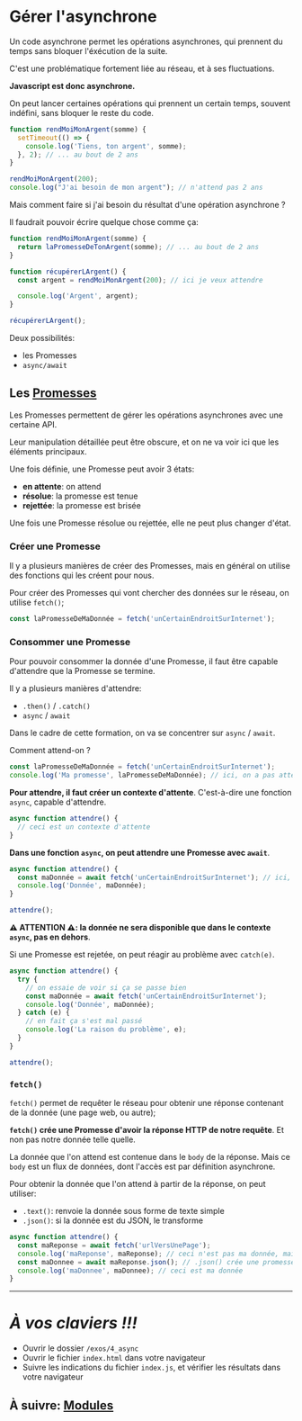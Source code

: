 # Gérer l'asynchrone

Un code asynchrone permet les opérations asynchrones, qui prennent du temps sans bloquer l'éxécution de la suite.

C'est une problématique fortement liée au réseau, et à ses fluctuations.

**Javascript est donc asynchrone.**

On peut lancer certaines opérations qui prennent un certain temps, souvent indéfini, sans bloquer le reste du code.

```js
function rendMoiMonArgent(somme) {
  setTimeout(() => {
    console.log('Tiens, ton argent', somme);
  }, 2); // ... au bout de 2 ans
}

rendMoiMonArgent(200);
console.log("J'ai besoin de mon argent"); // n'attend pas 2 ans
```

Mais comment faire si j'ai besoin du résultat d'une opération asynchrone ?

Il faudrait pouvoir écrire quelque chose comme ça:

```js
function rendMoiMonArgent(somme) {
  return laPromesseDeTonArgent(somme); // ... au bout de 2 ans
}

function récupérerLArgent() {
  const argent = rendMoiMonArgent(200); // ici je veux attendre

  console.log('Argent', argent);
}

récupérerLArgent();
```

Deux possibilités:

- les Promesses
- `async/await`

## Les [Promesses](https://developer.mozilla.org/fr/docs/Web/JavaScript/Reference/Objets_globaux/Promise)

Les Promesses permettent de gérer les opérations asynchrones avec une certaine API.

Leur manipulation détaillée peut être obscure, et on ne va voir ici que les éléments principaux.

Une fois définie, une Promesse peut avoir 3 états:

- **en attente**: on attend
- **résolue**: la promesse est tenue
- **rejettée**: la promesse est brisée

Une fois une Promesse résolue ou rejettée, elle ne peut plus changer d'état.

### Créer une Promesse

Il y a plusieurs manières de créer des Promesses, mais en général on utilise des fonctions qui les créent pour nous.

Pour créer des Promesses qui vont chercher des données sur le réseau, on utilise `fetch()`;

```js
const laPromesseDeMaDonnée = fetch('unCertainEndroitSurInternet');
```

### Consommer une Promesse

Pour pouvoir consommer la donnée d'une Promesse, il faut être capable d'attendre que la Promesse se termine.

Il y a plusieurs manières d'attendre:

- `.then()` / `.catch()`
- `async` / `await`

Dans le cadre de cette formation, on va se concentrer sur `async` / `await`.

Comment attend-on ?

```js
const laPromesseDeMaDonnée = fetch('unCertainEndroitSurInternet');
console.log('Ma promesse', laPromesseDeMaDonnée); // ici, on a pas attendu, la donnée n'est pas encore disponible
```

**Pour attendre, il faut créer un contexte d'attente**. C'est-à-dire une fonction `async`, capable d'attendre.

```js
async function attendre() {
  // ceci est un contexte d'attente
}
```

**Dans une fonction `async`, on peut attendre une Promesse avec `await`**.

```js
async function attendre() {
  const maDonnée = await fetch('unCertainEndroitSurInternet'); // ici, on attend un certain temps, et on récupère la donnée
  console.log('Donnée', maDonnée);
}

attendre();
```

**⚠ ATTENTION ⚠: la donnée ne sera disponible que dans le contexte `async`, pas en dehors**.

Si une Promesse est rejetée, on peut réagir au problème avec `catch(e)`.

```js
async function attendre() {
  try {
    // on essaie de voir si ça se passe bien
    const maDonnée = await fetch('unCertainEndroitSurInternet');
    console.log('Donnée', maDonnée);
  } catch (e) {
    // en fait ça s'est mal passé
    console.log('La raison du problème', e);
  }
}

attendre();
```

### `fetch()`

`fetch()` permet de requêter le réseau pour obtenir une réponse contenant de la donnée (une page web, ou autre);

**`fetch()` crée une Promesse d'avoir la réponse HTTP de notre requête**. Et non pas notre donnée telle quelle.

La donnée que l'on attend est contenue dans le `body` de la réponse. Mais ce `body` est un flux de données, dont l'accès est par définition asynchrone.

Pour obtenir la donnée que l'on attend à partir de la réponse, on peut utiliser:

- `.text()`: renvoie la donnée sous forme de texte simple
- `.json()`: si la donnée est du JSON, le transforme

```js
async function attendre() {
  const maReponse = await fetch('urlVersUnePage');
  console.log('maReponse', maReponse); // ceci n'est pas ma donnée, mais la réponse HTTP
  const maDonnee = await maReponse.json(); // .json() crée une promesse de lire le flux et de l'interprêter comme du JSON
  console.log('maDonnee', maDonnee); // ceci est ma donnée
}
```

---

# _**À vos claviers !!!**_

- Ouvrir le dossier `/exos/4_async`
- Ouvrir le fichier `index.html` dans votre navigateur
- Suivre les indications du fichier `index.js`, et vérifier les résultats dans votre navigateur

## À suivre: [Modules](../5_modules/index.md)

